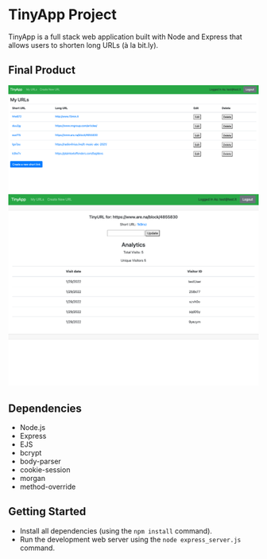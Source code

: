 # TinyApp Project

TinyApp is a full stack web application built with Node and Express that allows users to shorten long URLs (à la bit.ly).

## Final Product

!["Screenshot of URLs page"](https://github.com/dktrdktr/tinyapp/blob/master/docs/urls-page.png?raw=true)
!["Screenshot of individual URL page"](https://github.com/dktrdktr/tinyapp/blob/master/docs/urls-show.png?raw=true)

## Dependencies

- Node.js
- Express
- EJS
- bcrypt
- body-parser
- cookie-session
- morgan
- method-override

## Getting Started

- Install all dependencies (using the `npm install` command).
- Run the development web server using the `node express_server.js` command.

